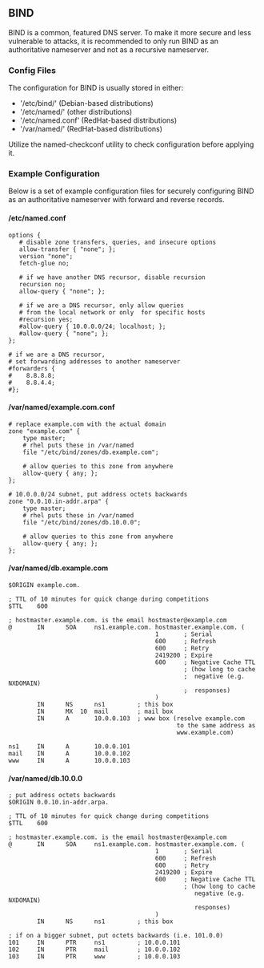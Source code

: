 ## BIND

BIND is a common, featured DNS server. To make it more secure and less vulnerable to attacks, it is recommended to only run BIND as an authoritative nameserver and not as a recursive nameserver.


### Config Files

The configuration for BIND is usually stored in either:

* '/etc/bind/' (Debian-based distributions)
* '/etc/named/' (other distributions)
* '/etc/named.conf' (RedHat-based distributions)
* '/var/named/' (RedHat-based distributions)

Utilize the named-checkconf utility to check configuration before applying it.


### Example Configuration

Below is a set of example configuration files for securely configuring BIND as an authoritative nameserver with forward and reverse records.


#### /etc/named.conf

```bindconf
options {
   # disable zone transfers, queries, and insecure options
   allow-transfer { "none"; };
   version "none";
   fetch-glue no;

   # if we have another DNS recursor, disable recursion
   recursion no;
   allow-query { "none"; };

   # if we are a DNS recursor, only allow queries
   # from the local network or only  for specific hosts
   #recursion yes;
   #allow-query { 10.0.0.0/24; localhost; };
   #allow-query { "none"; };
};

# if we are a DNS recursor,
# set forwarding addresses to another nameserver
#forwarders {
#    8.8.8.8;
#    8.8.4.4;
#};
```


#### /var/named/example.com.conf

```bindconf
# replace example.com with the actual domain
zone "example.com" {
    type master;
    # rhel puts these in /var/named
    file "/etc/bind/zones/db.example.com";

    # allow queries to this zone from anywhere
    allow-query { any; };
};

# 10.0.0.0/24 subnet, put address octets backwards
zone "0.0.10.in-addr.arpa" {
    type master;
    # rhel puts these in /var/named
    file "/etc/bind/zones/db.10.0.0";

    # allow queries to this zone from anywhere
    allow-query { any; };
};
```


#### /var/named/db.example.com

```bind
$ORIGIN example.com.

; TTL of 10 minutes for quick change during competitions
$TTL    600

; hostmaster.example.com. is the email hostmaster@example.com
@       IN      SOA     ns1.example.com. hostmaster.example.com. (
                                         1       ; Serial
                                         600     ; Refresh
                                         600     ; Retry
                                         2419200 ; Expire
                                         600     ; Negative Cache TTL
                                                 ; (how long to cache
                                                 ;  negative (e.g. NXDOMAIN)
                                                 ;  responses)
                                         )
        IN      NS      ns1         ; this box
        IN      MX  10  mail        ; mail box
        IN      A       10.0.0.103  ; www box (resolve example.com
                                               to the same address as
                                               www.example.com)

ns1     IN      A       10.0.0.101
mail    IN      A       10.0.0.102
www     IN      A       10.0.0.103
```


#### /var/named/db.10.0.0

```bind
; put address octets backwards
$ORIGIN 0.0.10.in-addr.arpa.

; TTL of 10 minutes for quick change during competitions
$TTL    600

; hostmaster.example.com. is the email hostmaster@example.com
@       IN      SOA     ns1.example.com. hostmaster.example.com. (
                                         1       ; Serial
                                         600     ; Refresh
                                         600     ; Retry
                                         2419200 ; Expire
                                         600     ; Negative Cache TTL
                                                 ; (how long to cache
                                                    negative (e.g. NXDOMAIN)
                                                    responses)
                                         )
    	IN      NS      ns1         ; this box

; if on a bigger subnet, put octets backwards (i.e. 101.0.0)
101     IN      PTR     ns1         ; 10.0.0.101
102     IN      PTR     mail        ; 10.0.0.102
103     IN      PTR     www         ; 10.0.0.103
```
